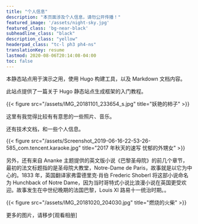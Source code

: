 ```yaml
---
title: "个人信息"
description: "本页面涉及个人信息，请勿公开传播！"
featured_image: '/assets/night-sky.jpg'
featured_class: 'bg-near-black'
subheadline_class: "black"
description_class: "yellow"
headerpad_class: "tc-l ph3 ph4-ns"
translationKey: resume
lastmod: 2020-08-06T20:14:08-04:00
toc: false
---
```


本静态站点用于演示之用，使用 Hugo 构建工具，以及 Markdown 文档内容。

此站点提供了一篇关于 Hugo 静态站点生成框架的入门教程。

{{< figure src="/assets/IMG_20181101_233654_s.jpg" title="妖艳的柿子" >}}

这里有我觉得比较有有意思的一些照片、音乐。

还有技术文档，和一些个人信息。

{{< figure src="/assets/Screenshot_2019-06-16-22-53-26-585_com.tencent.karaoke.jpg" title="2017 年秋天的速写 忧郁的外甥女" >}}


另外，还有来自 Ananke 主题提供的英文版小说《巴黎圣母院》的前几个章节，最初的法文标题指的是圣母院大教堂，Notre-Dame de Paris，故事就是以它为中心的。1833 年，英国翻译家弗雷德里克·肖伯 Frederic Shoberl 将这部小说命名为 Hunchback of Notre Dame，因为当时哥特式小说比浪漫小说在英国更受欢迎。故事发生在中世纪晚期的法国巴黎，Louis XI 路易十一统治时期。。

<!-- {{< figure src="/assets/IMG_20181016_130158.jpg" title="黄玫瑰花瓣" >}} -->
{{< figure src="/assets/IMG_20181020_204030.jpg" title="燃烧的火柴" >}}

更多的图片，请移步[观看相册]
